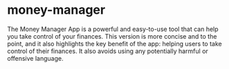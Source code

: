 # money-manager
The Money Manager App is a powerful and easy-to-use tool that can help you take control of your finances.  This version is more concise and to the point, and it also highlights the key benefit of the app: helping users to take control of their finances. It also avoids using any potentially harmful or offensive language.
